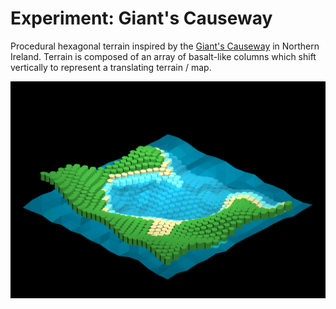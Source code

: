 # Experiment: Giant's Causeway
Procedural hexagonal terrain inspired by the [Giant's Causeway](https://en.wikipedia.org/wiki/Giant%27s_Causeway) in Northern Ireland. Terrain is composed of an array of basalt-like columns which shift vertically to represent a translating terrain / map.

![](./Screenshots/1.png)